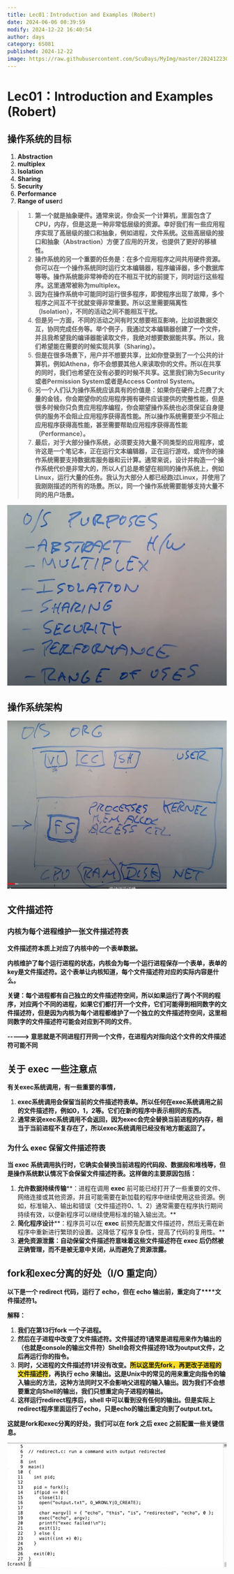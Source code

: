 ```yaml
---
title: Lec01：Introduction and Examples (Robert)
date: 2024-06-06 00:39:59
modify: 2024-12-22 16:40:54
author: days
category: 6S081
published: 2024-12-22
image: https://raw.githubusercontent.com/ScuDays/MyImg/master/202412230022851.png
---
```

# Lec01：Introduction and Examples (Robert)
## 操作系统的目标
1. **Abstraction**
2. **multiplex**
3. **Isolation**
4. **Sharing**
5. **Security**
6. **Performance**
7. **Range of user**d
> 1. **第一个就是抽象硬件。通常来说，你会买一个计算机，里面包含了CPU，内存，但是这是一种非常低层级的资源。幸好我们有一些应用程序实现了高层级的接口和抽象，例如进程，文件系统。这些高层级的接口和抽象（Abstraction）方便了应用的开发，也提供了更好的移植性。**
> 2. **操作系统的另一个重要的任务是：在多个应用程序之间共用硬件资源。你可以在一个操作系统同时运行文本编辑器，程序编译器，多个数据库等等。操作系统能非常神奇的在不相互干扰的前提下，同时运行这些程序。这里通常被称为multiplex。**
> 3. **因为在操作系统中可能同时运行很多程序，即使程序出现了故障，多个程序之间互不干扰就变得非常重要。所以这里需要隔离性（Isolation），不同的活动之间不能相互干扰。**
> 4. **但是另一方面，不同的活动之间有时又想要相互影响，比如说数据交互，协同完成任务等。举个例子，我通过文本编辑器创建了一个文件，并且我希望我的编译器能读取文件，我绝对想要数据能共享。所以，我们希望能在需要的时候实现共享（Sharing）。**
> 5. **但是在很多场景下，用户并不想要共享，比如你登录到了一个公共的计算机，例如Athena，你不会想要其他人来读取你的文件。所以在共享的同时，我们也希望在没有必要的时候不共享。这里我们称为Security或者Permission System或者是Access Control System。**
> 6. **另一个人们认为操作系统应该具有的价值是：如果你在硬件上花费了大量的金钱，你会期望你的应用程序拥有硬件应该提供的完整性能，但是很多时候你只负责应用程序编程，你会期望操作系统也必须保证自身提供的服务不会阻止应用程序获得高性能。所以操作系统需要至少不阻止应用程序获得高性能，甚至需要帮助应用程序获得高性能（Performance）。**
> 7. **最后，对于大部分操作系统，必须要支持大量不同类型的应用程序，或许这是一个笔记本，正在运行文本编辑器，正在运行游戏，或许你的操作系统需要支持数据库服务器和云计算。通常来说，设计并构造一个操作系统代价是非常大的，所以人们总是希望在相同的操作系统上，例如Linux，运行大量的任务。我认为大部分人都已经跑过Linux，并使用了我刚刚描述的所有的场景。所以，同一个操作系统需要能够支持大量不同的用户场景。**
> 

![|535](https://raw.githubusercontent.com/ScuDays/MyImg/master/9cad3ebcb433436286eed1047fbb8cce.png)

## 操作系统架构

![|511](https://raw.githubusercontent.com/ScuDays/MyImg/master/be423d2631b468ff97829ad4276213be.png)

## 文件描述符
### 内核为每个进程维护一张文件描述符表  
**文件描述符本质上对应了内核中的一个表单数据。**

**内核维护了每个运行进程的状态，内核会为每一个运行进程保存一个表单，表单的key是文件描述符。这个表单让内核知道，每个文件描述符对应的实际内容是什么。**

**关键：每个进程都有自己独立的文件描述符空间，所以如果运行了两个不同的程序，对应两个不同的进程，如果它们都打开一个文件，它们可能得到相同数字的文件描述符，但是因为内核为每个进程都维护了一个独立的文件描述符空间，这里相同数字的文件描述符可能会对应到不同的文件**。

**-----> 意思就是不同进程打开同一个文件，在进程内对指向这个文件的文件描述符可能不同**

## 关于 exec 一些注意点
**有关exec系统调用，有一些重要的事情，**

1. **exec系统调用会保留当前的文件描述符表单。所以任何在exec系统调用之前的文件描述符，例如0，1，2等。它们在新的程序中表示相同的东西。**
2. **通常来说exec系统调用不会返回，因为exec会完全替换当前进程的内存，相当于当前进程不复存在了，所以exec系统调用已经没有地方能返回了。**

### **为什么 exec 保留文件描述符表**
**当 ****exec**** 系统调用执行时，它确实会替换当前进程的代码段、数据段和堆栈等，但是操作系统默认情况下会保留文件描述符表。这样做的主要原因包括：**

1. **允许数据持续传输****：进程在调用 ****exec**** 前可能已经打开了一些重要的文件、网络连接或其他资源，并且可能需要在新加载的程序中继续使用这些资源。例如，标准输入、输出和错误（文件描述符0、1、2）通常需要在程序执行期间持续有效，以便新程序可以继续使用标准的输入输出流。**
2. **简化程序设计****：程序员可以在 ****exec**** 前预先配置文件描述符，然后无需在新程序中重新进行繁琐的设置。这降低了程序复杂性，提高了代码的复用性。**
3. **避免资源泄露：自动保留文件描述符意味着这些文件描述符在 exec 后仍然被正确管理，而不是被无意中关闭，从而避免了资源泄露。**

## fork和exec分离的好处（I/O 重定向）
**以下是一个 redirect 代码，运行了 echo，但在 echo 输出前，重定向了****文件描述符1。**

**解释：**

1. **我们在第13行fork 一个子进程。**
2. **然后在子进程中改变了文件描述符。文件描述符1通常是进程用来作为输出的（也就是console的输出文件符）Shell会将文件描述符1改为output文件，之后再运行你的指令。**
3. **同时，父进程的文件描述符1并没有改变。****<font style="background-color:#FBDE28;">所以这里先fork，再更改子进程的文件描述符</font>****，再执行 echo 来输出。这是Unix中的常见的用来重定向指令的输入输出的方法，这种方法同时又不会影响父进程的输入输出。因为我们不会想要重定向Shell的输出，我们只想重定向子进程的输出。**
4. **这样运行redirect程序后，shell 中可以看到没有任何的输出。但是实际上redirect程序里面运行了echo，只是echo的输出重定向到了output.txt。**

**这就是fork和exec分离的好处，我们可以在 fork 之后 exec 之前配置一些关键信息。**

![](https://raw.githubusercontent.com/ScuDays/MyImg/master/a5862ec7db9ddcb67843a301f95ce0ea.png)
